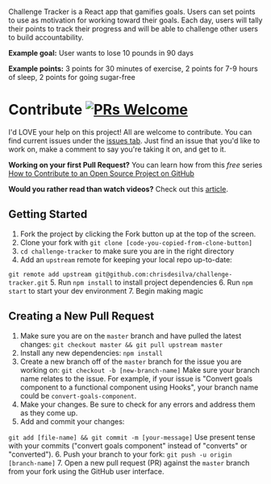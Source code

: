 Challenge Tracker is a React app that gamifies goals. Users can set points to use as motivation for working toward their goals. Each day, users will tally their points to track their progress and will be able to challenge other users to build accountability.

**Example goal:** User wants to lose 10 pounds in 90 days

**Example points:** 3 points for 30 minutes of exercise, 2 points for 7-9 hours of sleep, 2 points for going sugar-free

# Contribute [![PRs Welcome](https://img.shields.io/badge/PRs-welcome-brightgreen.svg?style=flat-square)](http://makeapullrequest.com)

I'd LOVE your help on this project! All are welcome to contribute. You can find current issues under the [issues tab](https://github.com/chrisdesilva/challenge-tracker/issues). Just find an issue that you'd like to work on, make a comment to say you're taking it on, and get to it. 

**Working on your first Pull Request?** You can learn how from this *free* series [How to Contribute to an Open Source Project on GitHub](https://egghead.io/series/how-to-contribute-to-an-open-source-project-on-github)

**Would you rather read than watch videos?** Check out this [article](https://akrabat.com/the-beginners-guide-to-contributing-to-a-github-project/).

## Getting Started

1. Fork the project by clicking the Fork button up at the top of the screen.
2. Clone your fork with `git clone [code-you-copied-from-clone-button]`
3. `cd challenge-tracker` to make sure you are in the right directory
4. Add an `upstream` remote for keeping your local repo up-to-date:
  
  `git remote add upstream git@github.com:chrisdesilva/challenge-tracker.git`
5. Run `npm install` to install project dependencies
6. Run `npm start` to start your dev environment 
7. Begin making magic

## Creating a New Pull Request
1. Make sure you are on the `master` branch and have pulled the latest changes:
  `git checkout master && git pull upstream master`
2. Install any new dependencies: `npm install`
3. Create a new branch off of the `master` branch for the issue you are working on:
  `git checkout -b [new-branch-name]`
  Make sure your branch name relates to the issue. For example, if your issue is "Convert goals component to a functional component using Hooks", your branch name could be `convert-goals-component`.
4. Make your changes. Be sure to check for any errors and address them as they come up.
5. Add and commit your changes: 

`git add [file-name] && git commit -m [your-message]`
  Use present tense with your commits ("convert goals component" instead of "converts" or "converted").
6. Push your branch to your fork: `git push -u origin [branch-name]`
7. Open a new pull request (PR) against the `master` branch from your fork using the GitHub user interface.

